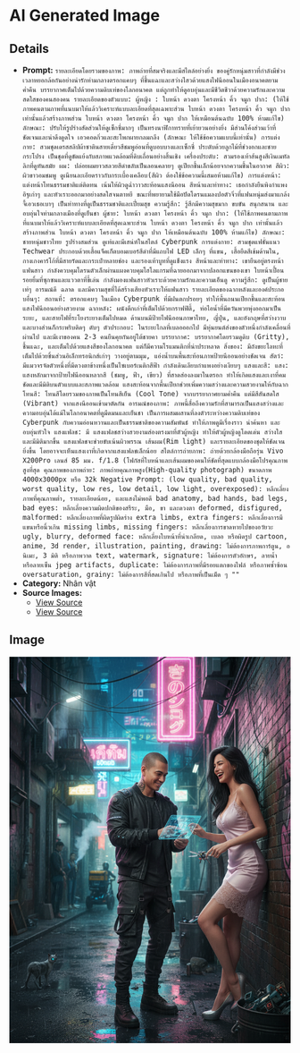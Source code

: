 # AI Generated Image

## Details
- **Prompt:** `รายละเอียดโดยรวมของภาพ:
ภาพถ่ายที่สมจริงและมีสไตล์อย่างยิ่ง ของคู่รักหนุ่มสาวที่กำลังมีช่วงเวลาหยอกล้อกันอย่างน่ารักท่ามกลางตรอกแคบๆ ที่ชื้นแฉะและสว่างไสวด้วยแสงไฟนีออนในเมืองอนาคตยามค่ำคืน บรรยากาศเต็มไปด้วยความดิบเท่ของโลกอนาคต แต่ถูกทำให้ดูอบอุ่นและมีชีวิตชีวาด้วยความรักและความสดใสของคนสองคน
รายละเอียดของตัวแบบ:
ผู้หญิง :
ใบหน้า ดวงตา โครงหน้า คิ้ว จมูก ปาก: (ให้ใช้ภาพคนตามภาพที่แนบมาให้แล้ววิเคราะห์แบบละเอียดที่สุดเฉพาะส่วน ใบหน้า ดวงตา โครงหน้า คิ้ว จมูก ปาก เท่านั้นแล้วสร้างภาพส่วน ใบหน้า ดวงตา โครงหน้า คิ้ว จมูก ปาก ให้เหมือนต้นฉบับ 100% ห้ามแก้ไข)
ลักษณะ: ปรับให้รูปร่างสัดส่วนให้ดูเซ็กซี่มากๆ เป็นทรงนาฬิกาทรายที่เย้ายวนอย่างยิ่ง มีส่วนโค้งส่วนเว้าที่ชัดเจนและน่าดึงดูดใจ เอวคอดกิ่วและสะโพกผายกลมกลึง (ลักษณะ ให้ใช้ข้อความแบบนี้เท่านั้น)
การแต่งกาย: สวมชุดเดรสสลิปผ้าซาตินสายเดี่ยวสีชมพูอ่อนที่ดูบอบบางและเซ็กซี่ ประดับด้วยลูกไม้ที่ช่วงอกและชายกระโปรง เป็นชุดที่ดูขัดแย้งกับสภาพแวดล้อมที่ดิบเถื่อนอย่างสิ้นเชิง
เครื่องประดับ: สวมรองเท้าส้นสูงสีเงินเมทัลลิกที่ดูทันสมัย
ผม: ปล่อยผมยาวสลวยสีดำขลับเป็นลอนคลายๆ ดูเปียกชื้นเล็กน้อยจากความชื้นในอากาศ
สีผิว: ผิวขาวอมชมพู ดูเนียนละเอียดราวกับกระเบื้องเคลือบ(สีผิว ต้องใช้ข้อความนี้เสมอห้ามแก้ไข)
การแต่งหน้า: แต่งหน้าโทนธรรมชาติแต่ติดทน เน้นให้ผิวดูฉ่ำวาวสะท้อนแสงนีออน
สีหน้าและท่าทาง: เธอกำลังยืนพิงกำแพงอิฐเก่าๆ และหัวเราะออกมาอย่างสดใสจนตาหยี ขณะที่พยายามใช้มือปัดโดรนแมลงปอตัวจิ๋วที่แฟนหนุ่มส่งมาแกล้งจี้เอวเธอเบาๆ เป็นท่าทางที่ดูเป็นธรรมชาติและเปี่ยมสุข
ความรู้สึก: รู้สึกมีความสุขมาก ขบขัน สนุกสนาน และอบอุ่นใจท่ามกลางเมืองที่ดูเย็นชา
ผู้ชาย:
ใบหน้า ดวงตา โครงหน้า คิ้ว จมูก ปาก: (ให้ใช้ภาพคนตามภาพที่แนบมาให้แล้ววิเคราะห์แบบละเอียดที่สุดเฉพาะส่วน ใบหน้า ดวงตา โครงหน้า คิ้ว จมูก ปาก เท่านั้นแล้วสร้างภาพส่วน ใบหน้า ดวงตา โครงหน้า คิ้ว จมูก ปาก ให้เหมือนต้นฉบับ 100% ห้ามแก้ไข)
ลักษณะ: ชายหนุ่มชาวไทย รูปร่างสมส่วน ดูเท่และมีเสน่ห์ในสไตล์ Cyberpunk
การแต่งกาย: สวมชุดแฟชั่นแนว Techwear ประกอบด้วยเสื้อแจ็คเก็ตบอมเบอร์สีดำที่มีแถบไฟ LED เล็กๆ ที่แขน, เสื้อยืดสีเข้มด้านใน, กางเกงคาร์โก้ที่มีสายรัดและกระเป๋าหลายช่อง และรองเท้าบูทที่ดูแข็งแรง
สีหน้าและท่าทาง: เขายืนอยู่ตรงหน้าแฟนสาว กำลังควบคุมโดรนตัวเล็กผ่านแผงควบคุมโฮโลแกรมที่ฉายออกมาจากปลอกแขนของเขา ใบหน้าเปื้อนรอยยิ้มที่ซุกซนและแววตาที่ขี้เล่น กำลังมองแฟนสาวหัวเราะด้วยความรักและความเอ็นดู
ความรู้สึก: ดูเป็นผู้ชายเท่ๆ อารมณ์ดี ฉลาด และมีความสุขที่ได้สร้างเสียงหัวเราะให้แฟนสาว
รายละเอียดของฉากหลังและองค์ประกอบอื่นๆ:
สถานที่: ตรอกแคบๆ ในเมือง Cyberpunk ที่มีฝนตกปรอยๆ ทำให้พื้นถนนเปียกชื้นและสะท้อนแสงไฟนีออนอย่างสวยงาม
ฉากหลัง: ผนังตึกเก่าที่เต็มไปด้วยกราฟฟิตี้, ท่อไอน้ำที่มีควันพวยพุ่งออกมาเป็นระยะ, และสายไฟที่ระโยงระยางเต็มไปหมด ด้านบนมีป้ายไฟนีออนภาษาไทย, ญี่ปุ่น, และอังกฤษที่สว่างวาบและบางส่วนก็กระพริบติดๆ ดับๆ
ตัวประกอบ: ในระยะไกลที่เบลอออกไป มีหุ่นยนต์ส่งของตัวหนึ่งกำลังเคลื่อนที่ผ่านไป และมีเงาของคน 2-3 คนยืนคุยกันอยู่ใต้ชายคา
บรรยากาศ: บรรยากาศโดยรวมดูดิบ (Gritty), ชื้นแฉะ, และเต็มไปด้วยแสงสีของโลกอนาคต แต่ก็มีความโรแมนติกที่น่าประหลาด
สิ่งของ: มีถังขยะโลหะที่เต็มไปด้วยชิ้นส่วนอิเล็กทรอนิกส์เก่าๆ วางอยู่ตามมุม, แอ่งน้ำบนพื้นสะท้อนภาพป้ายนีออนอย่างชัดเจน
สัตว์: มีแมวจรจัดตัวหนึ่งที่มีดวงตาข้างหนึ่งเป็นไซเบอร์เนติกสีฟ้า กำลังเดินเลียบกำแพงอย่างเงียบๆ
แสงและสี:
แสง: แสงหลักมาจากป้ายไฟนีออนหลากสี (ชมพู, ฟ้า, เขียว) ที่สาดส่องลงมาในตรอก ทำให้เกิดแสงและเงาที่คมชัดและมีมิติบนตัวแบบและสภาพแวดล้อม แสงสะท้อนจากพื้นเปียกช่วยเพิ่มความสว่างและความสวยงามให้กับฉาก
โทนสี: โทนสีโดยรวมของภาพเป็นโทนสีเย็น (Cool Tone) จากบรรยากาศยามค่ำคืน แต่มีสีสันสดใส (Vibrant) จากแสงนีออนเข้ามาตัดกัน
อารมณ์ของภาพ:
ภาพนี้สื่อถึงความรักที่สามารถเป็นแสงสว่างและความอบอุ่นได้แม้ในโลกอนาคตที่ดูมืดมนและเย็นชา เป็นการผสมผสานที่ลงตัวระหว่างความดิบเท่ของ Cyberpunk กับความอ่อนหวานและเป็นธรรมชาติของความสัมพันธ์ ทำให้ภาพดูมีเรื่องราว น่าค้นหา และอบอุ่นหัวใจ
แสงแฟลช: มี แสงแฟลชสว่างสวยงามส่องตรงมาที่ตัวผู้หญิง ทำให้ตัวผู้หญิงดูโดดเด่น สว่างใส และมีมิติมากขึ้น แสงแฟลชจะช่วยขับเน้นผิวพรรณ เส้นผม(Rim light) และรายละเอียดของชุดให้ชัดเจนยิ่งขึ้น โดยอาจจะเห็นแสงเงาที่เกิดจากแสงแฟลชเล็กน้อย
สไตล์การถ่ายภาพ: ถ่ายด้วยกล้องมือถือรุ่น Vivo X200Pro เลนส์ 85 มม. f/1.8 (โฟกัสที่ใบหน้าและเส้นผมของคนให้ชัดที่สุดแบบกล้องมือโปรคุณภาพสูงที่สุด
คุณภาพของภาพถ่าย: ภาพถ่ายคุณภาพสูง(High-quality photograph) ขนาดภาพ 4000x3000px หรือ 32k
Negative Prompt:
(low quality, bad quality, worst quality, low res, low detail, low light, overexposed): หลีกเลี่ยงภาพที่คุณภาพต่ำ, รายละเอียดน้อย, และแสงไม่พอดี
bad anatomy, bad hands, bad legs, bad eyes: หลีกเลี่ยงความผิดปกติของสรีระ, มือ, ขา และดวงตา
deformed, disfigured, malformed: หลีกเลี่ยงภาพที่ผิดรูปผิดร่าง
extra limbs, extra fingers: หลีกเลี่ยงการมีแขนหรือนิ้วเกิน
missing limbs, missing fingers: หลีกเลี่ยงการขาดหายไปของอวัยวะ
ugly, blurry, deformed face: หลีกเลี่ยงใบหน้าที่น่าเกลียด, เบลอ หรือผิดรูป
cartoon, anime, 3d render, illustration, painting, drawing: ไม่ต้องการภาพการ์ตูน, อนิเมะ, 3 มิติ หรือภาพวาด
text, watermark, signature: ไม่ต้องการตัวอักษร, ลายน้ำ หรือลายเซ็น
jpeg artifacts, duplicate: ไม่ต้องการภาพที่มีรอยแตกของไฟล์ หรือภาพซ้ำซ้อน
oversaturation, grainy: ไม่ต้องการสีที่สดเกินไป หรือภาพที่เป็นเม็ด ๆ ""`
- **Category:** Nhân vật
- **Source Images:**
  - [View Source](https://raw.githubusercontent.com/lenzcomvth/Somethings/main/Models/Male/HungChuaRemake.png)
  - [View Source](https://raw.githubusercontent.com/lenzcomvth/Somethings/main/Models/Female/Female3.jpg)

## Image
![AI Generated Image](./image-2025-10-16T19-10-39-591Z-gwn8m.png)